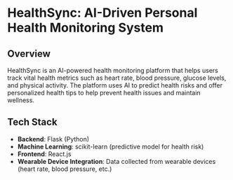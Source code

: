          
# HealthSync: AI-Driven Personal Health Monitoring System

## Overview
HealthSync is an AI-powered health monitoring platform that helps users track vital health metrics such as heart rate, blood pressure, glucose levels, and physical activity. The platform uses AI to predict health risks and offer personalized health tips to help prevent health issues and maintain wellness.

## Tech Stack
- **Backend**: Flask (Python)
- **Machine Learning**: scikit-learn (predictive model for health risk)
- **Frontend**: React.js
- **Wearable Device Integration**: Data collected from wearable devices (heart rate, blood pressure, etc.)
